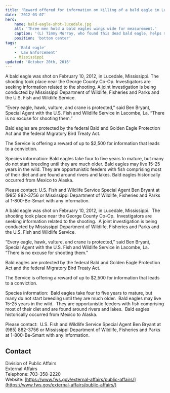 ```yaml
---
title: 'Reward offered for information on killing of a bald eagle in Lucedale, Mississippi - $2,500 to help identify the shooter'
date: '2012-03-07'
hero:
    name: bald-eagle-shot-lucedale.jpg
    alt: 'Three men hold a bald eagles wings wide for measurement.'
    caption: '(L) Timmy Murray, who found this dead bald eagle, helps measure it with Mississippi Wildlife Fisheries and parks Conservation Officers Ron McMillan and (R) Christopher Rounsville. Photo taken by Jan Hilbunn, George County Times (601) 947-2967. George County Times has given the Service verbal permission to use the photograph for a press release.'
    position: 'bottom center'
tags:
    - 'Bald eagle'
    - 'Law Enforcement'
    - Mississippi
updated: 'October 20th, 2016'
---
```


A bald eagle was shot on February 10, 2012, in Lucedale, Mississippi. The shooting took place near the George County Co-Op. Investigators are seeking information related to the shooting. A joint investigation is being conducted by Mississippi Department of Wildlife, Fisheries and Parks and the U.S. Fish and Wildlife Service.

“Every eagle, hawk, vulture, and crane is protected,” said Ben Bryant, Special Agent with the U.S. Fish and Wildlife Service in Lacombe, La. “There is no excuse for shooting them.”

Bald eagles are protected by the federal Bald and Golden Eagle Protection Act and the federal Migratory Bird Treaty Act.

The Service is offering a reward of up to $2,500 for information that leads to a conviction.

Species information: Bald eagles take four to five years to mature, but many do not start breeding until they are much older. Bald eagles may live 15-25 years in the wild. They are opportunistic feeders with fish comprising most of their diet and are found around rivers and lakes. Bald eagles historically occurred from Mexico to Alaska.

Please contact: U.S. Fish and Wildlife Service Special Agent Ben Bryant at (985) 882-3756 or Mississippi Department of Wildlife, Fisheries and Parks at 1-800-Be-Smart with any information.

A bald eagle was shot on February 10, 2012, in Lucedale, Mississippi.  The shooting took place near the George County Co-Op.  Investigators are seeking information related to the shooting.  A joint investigation is being conducted by Mississippi Department of Wildlife, Fisheries and Parks and the U.S. Fish and Wildlife Service.

“Every eagle, hawk, vulture, and crane is protected,” said Ben Bryant, Special Agent with the U.S. Fish and Wildlife Service in Lacombe, La.  “There is no excuse for shooting them.”

Bald eagles are protected by the federal Bald and Golden Eagle Protection Act and the federal Migratory Bird Treaty Act.  

The Service is offering a reward of up to $2,500 for information that leads to a conviction.

Species information:  Bald eagles take four to five years to mature, but many do not start breeding until they are much older.  Bald eagles may live 15-25 years in the wild.  They are opportunistic feeders with fish comprising most of their diet and are found around rivers and lakes.  Bald eagles historically occurred from Mexico to Alaska. 

Please contact:  U.S. Fish and Wildlife Service Special Agent Ben Bryant at (985) 882-3756 or Mississippi Department of Wildlife, Fisheries and Parks at 1-800-Be-Smart with any information.

## Contact

Division of Public Affairs  
External Affairs  
Telephone: 703-358-2220  
Website: [https://www.fws.gov/external-affairs/public-affairs/](https://www.fws.gov/external-affairs/public-affairs/)
